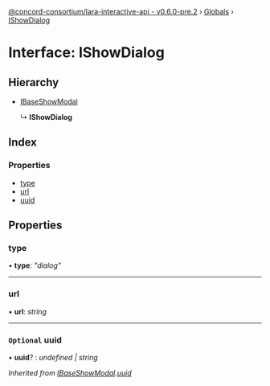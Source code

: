 [@concord-consortium/lara-interactive-api - v0.6.0-pre.2](../README.md) › [Globals](../globals.md) › [IShowDialog](ishowdialog.md)

# Interface: IShowDialog

## Hierarchy

* [IBaseShowModal](ibaseshowmodal.md)

  ↳ **IShowDialog**

## Index

### Properties

* [type](ishowdialog.md#type)
* [url](ishowdialog.md#url)
* [uuid](ishowdialog.md#optional-uuid)

## Properties

###  type

• **type**: *"dialog"*

___

###  url

• **url**: *string*

___

### `Optional` uuid

• **uuid**? : *undefined | string*

*Inherited from [IBaseShowModal](ibaseshowmodal.md).[uuid](ibaseshowmodal.md#optional-uuid)*
